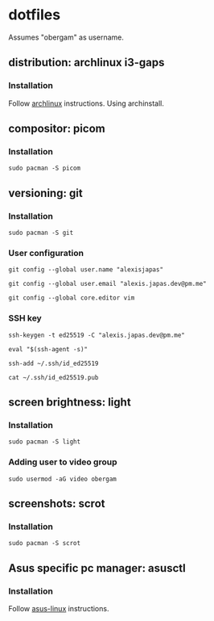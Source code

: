 # dotfiles
Assumes "obergam" as username.

## distribution: archlinux i3-gaps
### Installation
Follow [archlinux](https://wiki.archlinux.org/title/Installation_guide) instructions. Using archinstall.

## compositor: picom
### Installation
`sudo pacman -S picom`

## versioning: git
### Installation
`sudo pacman -S git`

### User configuration
`git config --global user.name "alexisjapas"`

`git config --global user.email "alexis.japas.dev@pm.me"`

`git config --global core.editor vim`

### SSH key
`ssh-keygen -t ed25519 -C "alexis.japas.dev@pm.me"`

`eval "$(ssh-agent -s)"`

`ssh-add ~/.ssh/id_ed25519`

`cat ~/.ssh/id_ed25519.pub`

## screen brightness: light
### Installation
`sudo pacman -S light`

### Adding user to video group
`sudo usermod -aG video obergam`

## screenshots: scrot
### Installation
`sudo pacman -S scrot`

## Asus specific pc manager: asusctl
### Installation
Follow [asus-linux](https://asus-linux.org/) instructions.

